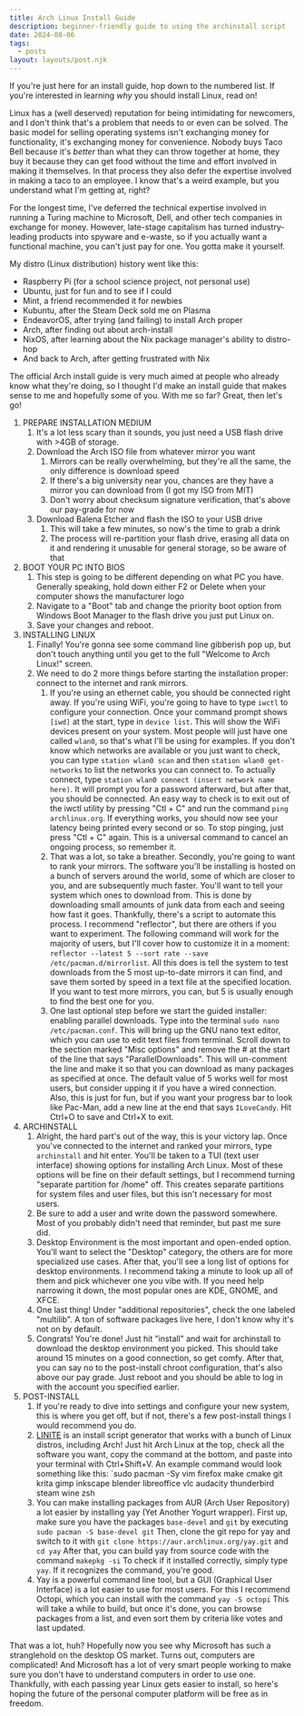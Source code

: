 ```yaml
---
title: Arch Linux Install Guide
description: beginner-friendly guide to using the archinstall script
date: 2024-08-06
tags:
  - posts
layout: layouts/post.njk
---
```

If you're just here for an install guide, hop down to the numbered list. If you're interested in learning *why* you should install Linux, read on!

Linux has a (well deserved) reputation for being intimidating for newcomers, and I don't think that's a problem that needs to or even can be solved. The basic model for selling operating systems isn't exchanging money for functionality, it's exchanging money for convenience. Nobody buys Taco Bell because it's *better* than what they can throw together at home, they buy it because they can get food without the time and effort involved in making it themselves. In that process they also defer the expertise involved in making a taco to an employee. I know that's a weird example, but you understand what I'm getting at, right?

For the longest time, I've deferred the technical expertise involved in running a Turing machine to Microsoft, Dell, and other tech companies in exchange for money. However, late-stage capitalism has turned industry-leading products into spyware and e-waste, so if you actually want a functional machine, you can't just pay for one. You gotta make it yourself.

My distro (Linux distribution) history went like this:

- Raspberry Pi (for a school science project, not personal use)
- Ubuntu, just for fun and to see if I could
- Mint, a friend recommended it for newbies
- Kubuntu, after the Steam Deck sold me on Plasma
- EndeavorOS, after trying (and failing) to install Arch proper
- Arch, after finding out about arch-install
- NixOS, after learning about the Nix package manager's ability to distro-hop
- And back to Arch, after getting frustrated with Nix

The official Arch install guide is very much aimed at people who already know what they're doing, so I thought I'd make an install guide that makes sense to me and hopefully some of you. With me so far? Great, then let's go!

1. PREPARE INSTALLATION MEDIUM
	1. It's a lot less scary than it sounds, you just need a USB flash drive with >4GB of storage.
	2. Download the Arch ISO file from whatever mirror you want
		1. Mirrors can be really overwhelming, but they're all the same, the only difference is download speed
		2. If there's a big university near you, chances are they have a mirror you can download from (I got my ISO from MIT)
		3. Don't worry about checksum signature verification, that's above our pay-grade for now
	3. Download Balena Etcher and flash the ISO to your USB drive
		1. This will take a few minutes, so now's the time to grab a drink
		2. The process will re-partition your flash drive, erasing all data on it and rendering it unusable for general storage, so be aware of that
2. BOOT YOUR PC INTO BIOS
	1. This step is going to be different depending on what PC you have. Generally speaking, hold down either F2 or Delete when your computer shows the manufacturer logo
	2. Navigate to a "Boot" tab and change the priority boot option from Windows Boot Manager to the flash drive you just put Linux on.
	3. Save your changes and reboot.
3. INSTALLING LINUX
	1. Finally! You're gonna see some command line gibberish pop up, but don't touch anything until you get to the full "Welcome to Arch Linux!" screen.
	2. We need to do 2 more things before starting the installation proper: connect to the internet and rank mirrors.
		1. If you're using an ethernet cable, you should be connected right away. If you're using WiFi, you're going to have to type `iwctl` to configure your connection. Once your command prompt shows `[iwd]` at the start, type in `device list`. This will show the WiFi devices present on your system. Most people will just have one called `wlan0`, so that's what I'll be using for examples. If you don't know which networks are available or you just want to check, you can type `station wlan0 scan` and then `station wlan0 get-networks` to list the networks you can connect to. To actually connect, type `station wlan0 connect (insert network name here)`. It will prompt you for a password afterward, but after that, you should be connected. An easy way to check is to exit out of the iwctl utility by pressing "Ctl + C" and run the command `ping archlinux.org`. If everything works, you should now see your latency being printed every second or so. To stop pinging, just press "Ctl + C" again. This is a universal command to cancel an ongoing process, so remember it.
		2. That was a lot, so take a breather. Secondly, you're going to want to rank your mirrors. The software you'll be installing is hosted on a bunch of servers around the world, some of which are closer to you, and are subsequently much faster. You'll want to tell your system which ones to download from. This is done by downloading small amounts of junk data from each and seeing how fast it goes. Thankfully, there's a script to automate this process. I recommend "reflector", but there are others if you want to experiment. The following command will work for the majority of users, but I'll cover how to customize it in a moment: `reflector --latest 5 --sort rate --save /etc/pacman.d/mirrorlist`. All this does is tell the system to test downloads from the 5 most up-to-date mirrors it can find, and save them sorted by speed in a text file at the specified location. If you want to test more mirrors, you can, but 5 is usually enough to find the best one for you.
		3. One last optional step before we start the guided installer: enabling parallel downloads. Type into the terminal `sudo nano /etc/pacman.conf`. This will bring up the GNU nano text editor, which you can use to edit text files from terminal. Scroll down to the section marked "Misc options" and remove the # at the start of the line that says "ParallelDownloads". This will un-comment the line and make it so that you can download as many packages as specified at once. The default value of 5 works well for most users, but consider upping it if you have a wired connection. Also, this is just for fun, but if you want your progress bar to look like Pac-Man, add a new line at the end that says `ILoveCandy`. Hit Ctrl+O to save and Ctrl+X to exit.
4. ARCHINSTALL
	1. Alright, the hard part's out of the way, this is your victory lap. Once you've connected to the internet and ranked your mirrors, type `archinstall` and hit enter. You'll be taken to a TUI (text user interface) showing options for installing Arch Linux. Most of these options will be fine on their default settings, but I recommend turning "separate partition for /home" off. This creates separate partitions for system files and user files, but this isn't necessary for most users.
	2. Be sure to add a user and write down the password somewhere. Most of you probably didn't need that reminder, but past me sure did.
	3. Desktop Environment is the most important and open-ended option. You'll want to select the "Desktop" category, the others are for more specialized use cases. After that, you'll see a long list of options for desktop environments. I recommend taking a minute to look up all of them and pick whichever one you vibe with. If you need help narrowing it down, the most popular ones are KDE, GNOME, and XFCE.
	4. One last thing! Under "additional repositories", check the one labeled "multilib". A ton of software packages live here, I don't know why it's not on by default.
	5. Congrats! You're done! Just hit "install" and wait for archinstall to download the desktop environment you picked. This should take around 15 minutes on a good connection, so get comfy. After that, you can say no to the post-install chroot configuration, that's also above our pay grade. Just reboot and you should be able to log in with the account you specified earlier.
5. POST-INSTALL
	1. If you're ready to dive into settings and configure your new system, this is where you get off, but if not, there's a few post-install things I would recommend you do.
	2. [LINITE](https://jplsek.github.io/Linite/) is an install script generator that works with a bunch of Linux distros, including Arch! Just hit Arch Linux at the top, check all the software you want, copy the command at the bottom, and paste into your terminal with Ctrl+Shift+V. An example command would look something like this: `sudo pacman -Sy vim firefox make cmake git krita gimp inkscape blender libreoffice vlc audacity thunderbird steam wine zsh
	3. You can make installing packages from AUR (Arch User Repository) a lot easier by installing yay (Yet Another Yogurt wrapper). First up, make sure you have the packages `base-devel` and `git` by executing `sudo pacman -S base-devel git` Then, clone the git repo for yay and switch to it with `git clone https://aur.archlinux.org/yay.git` and `cd yay` After that, you can build yay from source code with the command `makepkg -si` To check if it installed correctly, simply type `yay`. If it recognizes the command, you're good.
	4. Yay is a powerful command line tool, but a GUI (Graphical User Interface) is a lot easier to use for most users. For this I recommend Octopi, which you can install with the command `yay -S octopi` This will take a while to build, but once it's done, you can browse packages from a list, and even sort them by criteria like votes and last updated.

That was a lot, huh? Hopefully now you see why Microsoft has such a stranglehold on the desktop OS market. Turns out, computers are complicated! And Microsoft has a lot of very smart people working to make sure you don't have to understand computers in order to use one. Thankfully, with each passing year Linux gets easier to install, so here's hoping the future of the personal computer platform will be free as in freedom.
